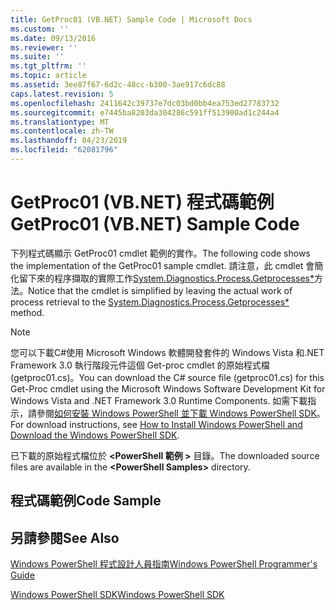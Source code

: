 ```yaml
---
title: GetProc01 (VB.NET) Sample Code | Microsoft Docs
ms.custom: ''
ms.date: 09/13/2016
ms.reviewer: ''
ms.suite: ''
ms.tgt_pltfrm: ''
ms.topic: article
ms.assetid: 3ee87f67-6d2c-48cc-b300-3ae917c6dc88
caps.latest.revision: 5
ms.openlocfilehash: 2411642c39737e7dc03bd0bb4ea753ed27783732
ms.sourcegitcommit: e7445ba8203da304286c591ff513900ad1c244a4
ms.translationtype: MT
ms.contentlocale: zh-TW
ms.lasthandoff: 04/23/2019
ms.locfileid: "62081796"
---
```

# <a name="getproc01-vbnet-sample-code"></a><span data-ttu-id="9c092-102">GetProc01 (VB.NET) 程式碼範例</span><span class="sxs-lookup"><span data-stu-id="9c092-102">GetProc01 (VB.NET) Sample Code</span></span>

<span data-ttu-id="9c092-103">下列程式碼顯示 GetProc01 cmdlet 範例的實作。</span><span class="sxs-lookup"><span data-stu-id="9c092-103">The following code shows the implementation of the GetProc01 sample cmdlet.</span></span> <span data-ttu-id="9c092-104">請注意，此 cmdlet 會簡化留下來的程序擷取的實際工作[System.Diagnostics.Process.Getprocesses\*](/dotnet/api/System.Diagnostics.Process.GetProcesses)方法。</span><span class="sxs-lookup"><span data-stu-id="9c092-104">Notice that the cmdlet is simplified by leaving the actual work of process retrieval to the [System.Diagnostics.Process.Getprocesses\*](/dotnet/api/System.Diagnostics.Process.GetProcesses) method.</span></span>

> [!NOTE]
> <span data-ttu-id="9c092-105">您可以下載C#使用 Microsoft Windows 軟體開發套件的 Windows Vista 和.NET Framework 3.0 執行階段元件這個 Get-proc cmdlet 的原始程式檔 (getproc01.cs)。</span><span class="sxs-lookup"><span data-stu-id="9c092-105">You can download the C# source file (getproc01.cs) for this Get-Proc cmdlet using the Microsoft Windows Software Development Kit for Windows Vista and .NET Framework 3.0 Runtime Components.</span></span> <span data-ttu-id="9c092-106">如需下載指示，請參閱[如何安裝 Windows PowerShell 並下載 Windows PowerShell SDK](/powershell/developer/installing-the-windows-powershell-sdk)。</span><span class="sxs-lookup"><span data-stu-id="9c092-106">For download instructions, see [How to Install Windows PowerShell and Download the Windows PowerShell SDK](/powershell/developer/installing-the-windows-powershell-sdk).</span></span>
>
> <span data-ttu-id="9c092-107">已下載的原始程式檔位於 **\<PowerShell 範例 >** 目錄。</span><span class="sxs-lookup"><span data-stu-id="9c092-107">The downloaded source files are available in the **\<PowerShell Samples>** directory.</span></span>

## <a name="code-sample"></a><span data-ttu-id="9c092-108">程式碼範例</span><span class="sxs-lookup"><span data-stu-id="9c092-108">Code Sample</span></span>

<!-- TODO!!!: review snippet reference  [!CODE [msh_samplesgetproc01#getproc01vball](msh_samplesgetproc01#getproc01vball)]  -->

## <a name="see-also"></a><span data-ttu-id="9c092-109">另請參閱</span><span class="sxs-lookup"><span data-stu-id="9c092-109">See Also</span></span>

[<span data-ttu-id="9c092-110">Windows PowerShell 程式設計人員指南</span><span class="sxs-lookup"><span data-stu-id="9c092-110">Windows PowerShell Programmer's Guide</span></span>](./windows-powershell-programmer-s-guide.md)

[<span data-ttu-id="9c092-111">Windows PowerShell SDK</span><span class="sxs-lookup"><span data-stu-id="9c092-111">Windows PowerShell SDK</span></span>](../windows-powershell-reference.md)